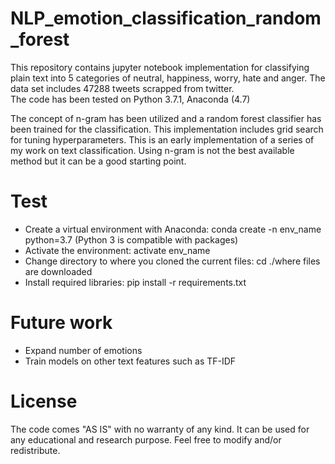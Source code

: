 # NLP_emotion_classification_random_forest
This repository contains jupyter notebook implementation for classifying plain text into 5 categories of neutral, happiness, worry, hate and anger. The data set includes 47288 tweets scrapped from twitter.   
The code has been tested on Python 3.7.1, Anaconda (4.7) 

The concept of n-gram has been utilized and a random forest classifier has been trained for the classification. This implementation includes grid search for tuning hyperparameters.
This is an early implementation of a series of my work on text classification. Using n-gram is not the best available method but it can be a good starting point.

# Test
- Create a virtual environment with Anaconda:  conda create -n env_name python=3.7 (Python 3 is compatible with packages)
- Activate the environment: activate env_name
- Change directory to where you cloned the current files: cd ./where files are downloaded
- Install required libraries: pip install -r requirements.txt

# Future work
- Expand number of emotions
- Train models on other text features such as TF-IDF


# License
The code comes "AS IS" with no warranty of any kind. It can be used for any educational and research purpose. Feel free to modify and/or redistribute.
